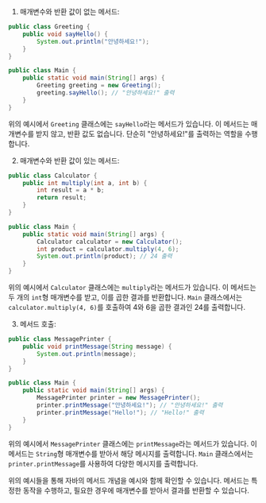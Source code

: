 1. 매개변수와 반환 값이 없는 메서드:

```java
public class Greeting {
    public void sayHello() {
        System.out.println("안녕하세요!");
    }
}

public class Main {
    public static void main(String[] args) {
        Greeting greeting = new Greeting();
        greeting.sayHello(); // "안녕하세요!" 출력
    }
}
```

위의 예시에서 `Greeting` 클래스에는 `sayHello`라는 메서드가 있습니다. 이 메서드는 매개변수를 받지 않고, 반환 값도 없습니다. 단순히 "안녕하세요!"를 출력하는 역할을 수행합니다.

2. 매개변수와 반환 값이 있는 메서드:

```java
public class Calculator {
    public int multiply(int a, int b) {
        int result = a * b;
        return result;
    }
}

public class Main {
    public static void main(String[] args) {
        Calculator calculator = new Calculator();
        int product = calculator.multiply(4, 6);
        System.out.println(product); // 24 출력
    }
}
```

위의 예시에서 `Calculator` 클래스에는 `multiply`라는 메서드가 있습니다. 이 메서드는 두 개의 `int`형 매개변수를 받고, 이를 곱한 결과를 반환합니다. `Main` 클래스에서는 `calculator.multiply(4, 6)`를 호출하여 4와 6을 곱한 결과인 24를 출력합니다.

3. 메서드 호출:

```java
public class MessagePrinter {
    public void printMessage(String message) {
        System.out.println(message);
    }
}

public class Main {
    public static void main(String[] args) {
        MessagePrinter printer = new MessagePrinter();
        printer.printMessage("안녕하세요!"); // "안녕하세요!" 출력
        printer.printMessage("Hello!"); // "Hello!" 출력
    }
}
```

위의 예시에서 `MessagePrinter` 클래스에는 `printMessage`라는 메서드가 있습니다. 이 메서드는 `String`형 매개변수를 받아서 해당 메시지를 출력합니다. `Main` 클래스에서는 `printer.printMessage`를 사용하여 다양한 메시지를 출력합니다.

위의 예시들을 통해 자바의 메서드 개념을 예시와 함께 확인할 수 있습니다. 메서드는 특정한 동작을 수행하고, 필요한 경우에 매개변수를 받아서 결과를 반환할 수 있습니다.
